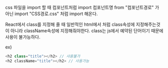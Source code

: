 css 파일을 import 할 때 컴포넌트처럼
import 컴포넌트명 from "컴포넌트경로" 가 아닌
import "CSS경로.css" 처럼 import 해온다.

React에서 class를 지정해 줄 때 일반적인 html에서 처럼 class속성에 지정해주는것이 아니라
className속성에 지정해줘야한다. class는 js에서 예약된 단어이기 때문에 사용이 불가능하다.

ex)

 ```javascript
 <h2 class="title"></h2> // 사용불가
 <h2 className="title"></h2> // 사용가능
 ```
